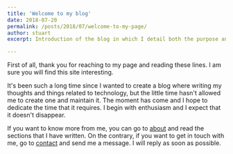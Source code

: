 ```yaml
---
title: 'Welcome to my blog'
date: 2018-07-20
permalink: /posts/2018/07/welcome-to-my-page/
author: stuart
excerpt: Introduction of the blog in which I detail both the purpose and the content of this site.

---
```


First of all, thank you for reaching to my page and reading these lines. I am sure you will find this site interesting.

It's been such a long time since I wanted to create a blog where writing my thoughts and things related to technology, but the little time
hasn't allowed me to create one and maintain it. The moment has come and I hope to dedicate the time that it requires. I begin with
enthusiasm and I expect that it doesn't disappear.

If you want to know more from me, you can go to [about](https://cris21395.github.io/about) and read the sections that I have written. On 
the contrary, if you want to get in touch with me, go to [contact](https://cris21395.github.io/contact) and send me a message. I will reply 
as soon as possible.
